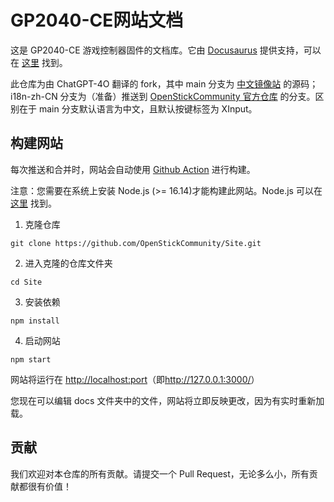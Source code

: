 # GP2040-CE网站文档

这是 GP2040-CE 游戏控制器固件的文档库。它由 [Docusaurus](https://docusaurus.io/) 提供支持，可以在 [这里](https://gp2040-ce.info) 找到。

此仓库为由 ChatGPT-4O 翻译的 fork，其中 main 分支为 [中文镜像站](https://gp2040.guff.in/) 的源码；i18n-zh-CN 分支为（准备）推送到 [OpenStickCommunity 官方仓库](https://github.com/OpenStickCommunity/Site) 的分支。区别在于 main 分支默认语言为中文，且默认按键标签为 XInput。

## 构建网站

每次推送和合并时，网站会自动使用 [Github Action](https://github.com/OpenStickCommunity/Site/blob/main/.github/workflows/deploy.yml) 进行构建。

注意：您需要在系统上安装 Node.js (>= 16.14)才能构建此网站。Node.js 可以在[这里](https://nodejs.org/en/download/package-manager) 找到。

1. 克隆仓库

`git clone https://github.com/OpenStickCommunity/Site.git`

2. 进入克隆的仓库文件夹

`cd Site`

3. 安装依赖

`npm install`

4. 启动网站

`npm start`

网站将运行在 <http://localhost:port>（即<http://127.0.0.1:3000/>）

您现在可以编辑 docs 文件夹中的文件，网站将立即反映更改，因为有实时重新加载。

## 贡献

我们欢迎对本仓库的所有贡献。请提交一个 Pull Request，无论多么小，所有贡献都很有价值！
